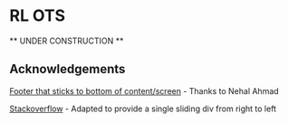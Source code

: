 # RL OTS


** UNDER CONSTRUCTION **


## Acknowledgements

[Footer that sticks to bottom of content/screen](https://dev.to/nehalahmadkhan/how-to-make-footer-stick-to-bottom-of-web-page-3i14) - Thanks to Nehal Ahmad

[Stackoverflow](https://stackoverflow.com/questions/71813422/how-would-i-make-a-transition-for-the-div-to-slide-to-the-left-and-come-out-thro) - Adapted to provide a single sliding div from right to left